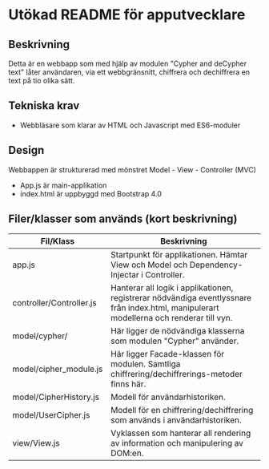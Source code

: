 # Utökad README för apputvecklare

## Beskrivning
Detta är en webbapp som med hjälp av modulen "Cypher and deCypher text" låter användaren, via ett webbgränsnitt, chiffrera och dechiffrera en text på tio olika sätt.

## Tekniska krav
- Webbläsare som klarar av HTML och Javascript med ES6-moduler

## Design
Webbappen är strukturerad med mönstret Model - View - Controller (MVC)

- App.js är main-applikation
- index.html är uppbyggd med Bootstrap 4.0

## Filer/klasser som används (kort beskrivning)
|Fil/Klass|Beskrivning|
|---------|-----------|
|app.js|Startpunkt för applikationen. Hämtar View och Model och Dependency-Injectar i Controller.|
|controller/Controller.js|Hanterar all logik i applikationen, registrerar nödvändiga eventlyssnare från index.html, manipulerart modellerna och renderar till vyn.|
|model/cypher/|Här ligger de nödvändiga klasserna som modulen "Cypher" använder.|
|model/cipher_module.js|Här ligger Facade-klassen för modulen. Samtliga chiffrering/dechiffrerings-metoder finns här.|
|model/CipherHistory.js|Modell för användarhistoriken.|
|model/UserCipher.js|Modell för en chiffrering/dechiffrering som används i användarhistoriken.|
|view/View.js|Vyklassen som hanterar all rendering av information och manipulering av DOM:en.|